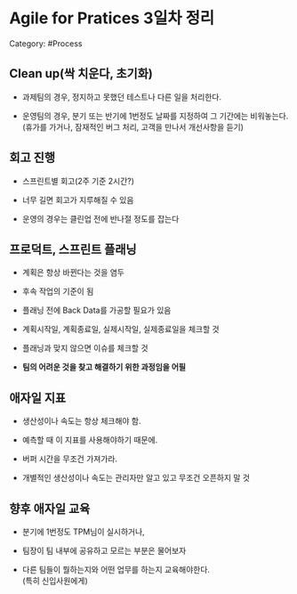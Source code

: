 # Agile for Pratices 3일차 정리

Category: #Process

## Clean up(싹 치운다, 초기화)

- 과제팀의 경우, 정지하고 못했던 테스트나 다른 일을 처리한다.

- 운영팀의 경우, 분기 또는 반기에 1번정도 날짜를 지정하여 그 기간에는 비워놓는다.  
  (휴가를 가거나, 잠재적인 버그 처리, 고객을 만나서 개선사항을 듣기)

## 회고 진행

- 스프린트별 회고(2주 기준 2시간?)

- 너무 길면 회고가 지루해질 수 있음

- 운영의 경우는 클린업 전에 반나절 정도를 잡는다

## 프로덕트, 스프린트 플래닝

- 계획은 항상 바뀐다는 것을 염두

- 후속 작업의 기준이 됨

- 플래닝 전에 Back Data를 가공할 필요가 있음

- 계획시작일, 계획종료일, 실제시작일, 실제종료일을 체크할 것

- 플래닝과 맞지 않으면 이슈를 체크할 것

- **팀의 어려운 것을 찾고 해결하기 위한 과정임을 어필**

## 애자일 지표

- 생산성이나 속도는 항상 체크해야 함.

- 예측할 때 이 지표를 사용해야하기 때문에.

- 버퍼 시간을 무조건 가져가라.

- 개별적인 생산성이나 속도는 관리자만 알고 있고 무조건 오픈하지 말 것

## 향후 애자일 교육

- 분기에 1번정도 TPM님이 실시하거나,

- 팀장이 팀 내부에 공유하고 모르는 부분은 물어보자

- 다른 팀들이 뭘하는지와 어떤 업무를 하는지 교육해야한다.  
  (특히 신입사원에게)

